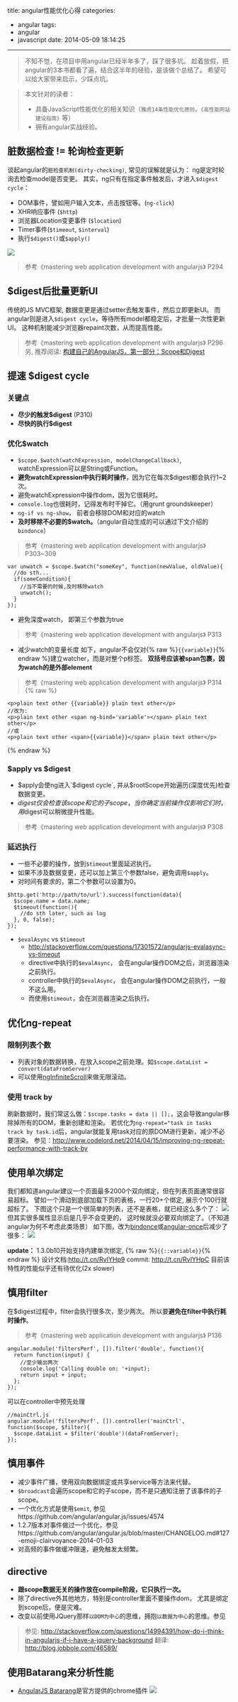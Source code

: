 title: angular性能优化心得
categories:
  - angular
tags:
  - angular
  - javascript
date: 2014-05-09 18:14:25
---

> 不知不觉，在项目中用angular已经半年多了，踩了很多坑。
> 趁着放假，把angular的3本书都看了遍，结合这半年的经验，是该做个总结了。
> 希望可以给大家带来启示，少踩点坑。
<!-- more -->
> 本文针对的读者：
> - 具备JavaScript性能优化的相关知识（`雅虎14条性能优化原则`、`《高性能网站建设指南》`等）
> - 拥有angular实战经验。

## 脏数据检查 != 轮询检查更新
谈起angular的`脏检查机制(dirty-checking)`, 常见的误解就是认为： ng是定时轮询去检查model是否变更。
其实，ng只有在指定事件触发后，才进入`$digest cycle`： 
- DOM事件，譬如用户输入文本，点击按钮等。(`ng-click`)
- XHR响应事件 (`$http`)
- 浏览器Location变更事件 (`$location`)
- Timer事件(`$timeout`, `$interval`)
- 执行`$digest()`或`$apply()`

![](/images/concepts-runtime.png)

> 参考《mastering web application development with angularjs》 P294

## $digest后批量更新UI
传统的JS MVC框架, 数据变更是通过setter去触发事件，然后立即更新UI。
而angular则是进入`$digest cycle`，等待所有model都稳定后，才批量一次性更新UI。
这种机制能减少浏览器repaint次数，从而提高性能。
> 参考《mastering web application development with angularjs》 P296
> 另, 推荐阅读: [构建自己的AngularJS，第一部分：Scope和Digest](http://angularjs.cn/A0lr)

## 提速 $digest cycle
### 关键点
- **尽少的触发$digest** (P310)
- **尽快的执行$digest**

### 优化$watch
- `$scope.$watch(watchExpression, modelChangeCallback)`, watchExpression可以是String或Function。
- **避免watchExpression中执行耗时操作**，因为它在每次$digest都会执行1~2次。
- 避免watchExpression中操作dom，因为它很耗时。
- `console.log`也很耗时，记得发布时干掉它。（用grunt groundskeeper）
- `ng-if vs ng-show`， 前者会移除DOM和对应的watch
- **及时移除不必要的$watch。**（angular自动生成的可以通过下文介绍的`bindonce`）
> 参考《mastering web application development with angularjs》 P303~309
```
var unwatch = $scope.$watch("someKey", function(newValue, oldValue){
  //do sth...
  if(someCondition){
    //当不需要的时候,及时移除watch
    unwatch();
  }
});
```
- 避免深度watch， 即第三个参数为true
> 参考《mastering web application development with angularjs》 P313

- 减少watch的变量长度
如下，angular不会仅对{% raw %}`{{variable}}`{% endraw %}建立watcher，而是对整个p标签。
**双括号应该被span包裹，因为watch的是外部element**
> 参考《mastering web application development with angularjs》 P314
{% raw %}
```
<p>plain text other {{variable}} plain text other</p>
//改为:
<p>plain text other <span ng-bind='variable'></span> plain text other</p>
//或
<p>plain text other <span>{{variable}}</span> plain text other</p>
```
{% endraw %}

### $apply vs $digest
- $apply会使ng进入`$digest cycle`, 并从$rootScope开始遍历(深度优先)检查数据变更。
- $digest仅会检查该scope和它的子scope，当你确定当前操作仅影响它们时，用$digest可以稍微提升性能。
> 参考《mastering web application development with angularjs》 P308


### 延迟执行
- 一些不必要的操作，放到`$timeout`里面延迟执行。
- 如果不涉及数据变更，还可以加上第三个参数false，避免调用`$apply`。
- 对时间有要求的，第二个参数可以设置为0。
```
$http.get('http://path/to/url').success(function(data){
  $scope.name = data.name;
  $timeout(function(){
    //do sth later, such as log
  }, 0, false);
});
```
- `$evalAsync` vs `$timeout`
  - http://stackoverflow.com/questions/17301572/angularjs-evalasync-vs-timeout
  - directive中执行的`$evalAsync`， 会在angular操作DOM之后，浏览器渲染之前执行。
  - controller中执行的`$evalAsync`， 会在angular操作DOM之前执行，一般不这么用。
  - 而使用`$timeout`，会在浏览器渲染之后执行。

## 优化ng-repeat
### 限制列表个数
- 列表对象的数据转换，在放入scope之前处理。如`$scope.dataList = convert(dataFromServer)`
- 可以使用[ngInfiniteScroll](http://binarymuse.github.io/ngInfiniteScroll/)来做无限滚动。

### 使用 track by
刷新数据时，我们常这么做：`$scope.tasks = data || [];`，这会导致angular移除掉所有的DOM，重新创建和渲染。
若优化为`ng-repeat="task in tasks track by task.id`后，angular就能复用task对应的原DOM进行更新，减少不必要渲染。
参见：http://www.codelord.net/2014/04/15/improving-ng-repeat-performance-with-track-by

## 使用单次绑定
我们都知道angular建议一个页面最多2000个双向绑定，但在列表页面通常很容易超标。
譬如一个滑动到底部加载下页的表格，一行20+个绑定, 展示个100行就超标了。
下图这个只是一个很简单的列表，还不是表格，就已经这么多个了：
![](/images/scope-binding-src.png)
但其实很多属性显示后是几乎不会变更的， 这时候就没必要双向绑定了。（不知道angular为何不考虑此类场景）
如下图，改为[bindonce](https://github.com/pasvaz/bindonce)或[angular-once](https://github.com/tadeuszwojcik/angular-once)后减少了很多：
![](/images/scope-binding-once.png)

**update：**
1.3.0b10开始支持内建单次绑定, {% raw %}`{{::variable}}`{% endraw %}
设计文档:http://t.cn/RvIYHp9 
commit: http://t.cn/RvIYHpC
目前该特性的性能似乎还有待优化(2x slower)

## 慎用filter
在$digest过程中，filter会执行很多次，至少两次。
所以要**避免在filter中执行耗时操作**。
> 参考《mastering web application development with angularjs》 P136

```
angular.module('filtersPerf', []).filter('double', function(){
  return function(input) {
    //至少输出两次
    console.log('Calling double on: '+input);
    return input + input;
  };
});
```

可以在controller中预先处理
```
//mainCtrl.js
angular.module('filtersPerf', []).controller('mainCtrl', function($scope, $filter){
  $scope.dataList = $filter('double')(dataFromServer);
});
```

## 慎用事件
- 减少事件广播，使用双向数据绑定或共享service等方法来代替。
- `$broadcast`会遍历scope和它的子scope，而不是只通知注册了该事件的子scope。
- 一个优化方式是使用`$emit`, 参见https://github.com/angular/angular.js/issues/4574
- 1.2.7版本对事件做过一个优化，参见https://github.com/angular/angular.js/blob/master/CHANGELOG.md#127-emoji-clairvoyance-2014-01-03
- 对高频的事件做缓冲限速，避免触发太频繁。


## directive
- **跟scope数据无关的操作放在compile阶段，它只执行一次。**
- 除了directive外其他地方，特别是controller里面不要操作dom， 尤其是绑定到scope后，便是灾难。
- 改变以前使用JQuery那样`以DOM为中心`的思维，拥抱`以数据为中心`的思维。参见
> 参见: http://stackoverflow.com/questions/14994391/how-do-i-think-in-angularjs-if-i-have-a-jquery-background
> 翻译: http://blog.jobbole.com/46589/

## 使用Batarang来分析性能
- [AngularJS Batarang](https://chrome.google.com/webstore/detail/ighdmehidhipcmcojjgiloacoafjmpfk)是官方提供的chrome插件
![](/images/angular-batarang.png)